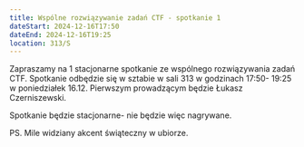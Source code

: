 ```yaml
---
title: Wspólne rozwiązywanie zadań CTF - spotkanie 1
dateStart: 2024-12-16T17:50
dateEnd: 2024-12-16T19:25
location: 313/S
---
```


Zapraszamy na 1 stacjonarne spotkanie ze wspólnego rozwiązywania zadań CTF. Spotkanie odbędzie się w sztabie w sali 313 w godzinach 17:50- 19:25 w poniedziałek 16.12. Pierwszym prowadzącym będzie Łukasz Czerniszewski.

Spotkanie będzie stacjonarne- nie będzie więc nagrywane.

PS. Mile widziany akcent świąteczny w ubiorze.


